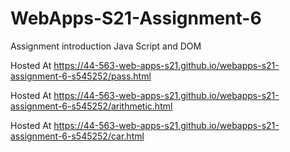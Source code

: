 # WebApps-S21-Assignment-6
Assignment introduction Java Script and DOM

Hosted At  https://44-563-web-apps-s21.github.io/webapps-s21-assignment-6-s545252/pass.html

Hosted At  https://44-563-web-apps-s21.github.io/webapps-s21-assignment-6-s545252/arithmetic.html

Hosted At  https://44-563-web-apps-s21.github.io/webapps-s21-assignment-6-s545252/car.html

